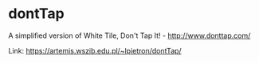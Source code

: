 # dontTap

A simplified version of White Tile, Don't Tap It! - http://www.donttap.com/

Link: https://artemis.wszib.edu.pl/~lpietron/dontTap/
